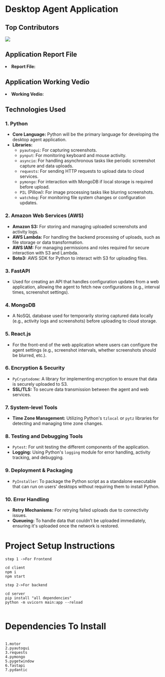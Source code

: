 <h1>Desktop Agent Application</h1>

<h2>Top Contributors</h2>
<a href="https://github.com/Tanu-N-Prabhu/Python/graphs/contributors">
  <img src="https://contrib.rocks/image?repo=harshnishad/VinoveProject"/>
</a>

<h2> Application Report File</h2>
<li><strong>Report File:</strong></li>

<h2>Application Working Vedio</h2>
<li><strong>Working Vedio:</strong></li>

<h2>Technologies Used</h2>


<h3>1. Python</h3>
<ul>
    <li><strong>Core Language:</strong> Python will be the primary language for developing the desktop agent application.</li>
    <li><strong>Libraries:</strong>
        <ul>
            <li><code>pyautogui</code>: For capturing screenshots.</li>
            <li><code>pynput</code>: For monitoring keyboard and mouse activity.</li>
            <li><code>asyncio</code>: For handling asynchronous tasks like periodic screenshot capture and data uploads.</li>
            <li><code>requests</code>: For sending HTTP requests to upload data to cloud services.</li>
            <li><code>pymongo</code>: For interaction with MongoDB if local storage is required before upload.</li>
            <li><code>PIL</code> (Pillow): For image processing tasks like blurring screenshots.</li>
            <li><code>watchdog</code>: For monitoring file system changes or configuration updates.</li>
        </ul>
    </li>
</ul>

<h3>2. Amazon Web Services (AWS)</h3>
<ul>
    <li><strong>Amazon S3:</strong> For storing and managing uploaded screenshots and activity logs.</li>
    <li><strong>AWS Lambda:</strong> For handling the backend processing of uploads, such as file storage or data transformation.</li>
    <li><strong>AWS IAM:</strong> For managing permissions and roles required for secure interaction with S3 and Lambda.</li>
    <li><strong>Boto3:</strong> AWS SDK for Python to interact with S3 for uploading files.</li>
</ul>

<h3>3. FastAPI</h3>
<ul>
    <li>Used for creating an API that handles configuration updates from a web application, allowing the agent to fetch new configurations (e.g., interval times, screenshot settings).</li>
</ul>

<h3>4. MongoDB</h3>
<ul>
    <li>A NoSQL database used for temporarily storing captured data locally (e.g., activity logs and screenshots) before uploading to cloud storage.</li>
</ul>

<h3>5. React.js</h3>
<ul>
    <li>For the front-end of the web application where users can configure the agent settings (e.g., screenshot intervals, whether screenshots should be blurred, etc.).</li>
</ul>

<h3>6. Encryption & Security</h3>
<ul>
    <li><code>PyCryptodome</code>: A library for implementing encryption to ensure that data is securely uploaded to S3.</li>
    <li><strong>SSL/TLS:</strong> To secure data transmission between the agent and web services.</li>
</ul>

<h3>7. System-level Tools</h3>
<ul>
    <li><strong>Time Zone Management:</strong> Utilizing Python's <code>tzlocal</code> or <code>pytz</code> libraries for detecting and managing time zone changes.</li>
</ul>

<h3>8. Testing and Debugging Tools</h3>
<ul>
    <li><code>Pytest</code>: For unit testing the different components of the application.</li>
    <li><strong>Logging:</strong> Using Python's <code>logging</code> module for error handling, activity tracking, and debugging.</li>
</ul>

<h3>9. Deployment & Packaging</h3>
<ul>
    <li><code>PyInstaller</code>: To package the Python script as a standalone executable that can run on users' desktops without requiring them to install Python.</li>
</ul>

<h3>10. Error Handling</h3>
<ul>
    <li><strong>Retry Mechanisms:</strong> For retrying failed uploads due to connectivity issues.</li>
    <li><strong>Queueing:</strong> To handle data that couldn’t be uploaded immediately, ensuring it's uploaded once the network is restored.</li>
</ul>



<h1>Project Setup Instructions</h1>

```
step 1 ->For Frontend

cd client
npm i
npm start

step 2->For backend

cd server
pip install "all dependencies"
python -m uvicorn main:app --reload


``` 

<h1>Dependencies To Install </h1>

```

1.motor
2.pyautogui
3.requests
4.pymongo
5.pygetwindow
6.fastapi
7.pydantic

```








